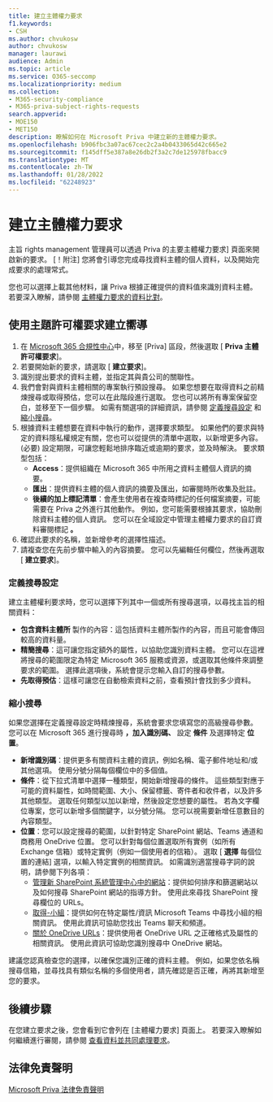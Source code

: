 ```yaml
---
title: 建立主體權力要求
f1.keywords:
- CSH
ms.author: chvukosw
author: chvukosw
manager: laurawi
audience: Admin
ms.topic: article
ms.service: O365-seccomp
ms.localizationpriority: medium
ms.collection:
- M365-security-compliance
- M365-priva-subject-rights-requests
search.appverid:
- MOE150
- MET150
description: 瞭解如何在 Microsoft Priva 中建立新的主體權力要求。
ms.openlocfilehash: b906fbc3a07ac67cec2c2a4b0433065d42c665e2
ms.sourcegitcommit: f145dff5e387a8e26db2f3a2c7de125978fbacc9
ms.translationtype: MT
ms.contentlocale: zh-TW
ms.lasthandoff: 01/28/2022
ms.locfileid: "62248923"
---
```

# <a name="create-a-subject-rights-request"></a>建立主體權力要求

主旨 rights management 管理員可以透過 Priva 的主要主體權力要求] 頁面來開啟新的要求。 [！附注] 您將會引導您完成尋找資料主體的個人資料，以及開始完成要求的處理常式。

您也可以選擇上載其他材料，讓 Priva 根據正確提供的資料值來識別資料主體。 若要深入瞭解，請參閱 [主體權力要求的資料比對](subject-rights-requests-data-match.md)。

## <a name="use-the-subject-rights-request-creation-wizard"></a>使用主題許可權要求建立嚮導

1. 在 [Microsoft 365 合規性中心](https://compliance.microsoft.com/)中，移至 [Priva] 區段，然後選取 [ **Priva 主體許可權要求**]。
1. 若要開始新的要求，請選取 [ **建立要求**]。
1. 識別提出要求的資料主體，並指定其與貴公司的關聯性。
1. 我們會對與資料主體相關的專案執行預設搜尋。 如果您想要在取得資料之前精煉搜尋或取得預估，您可以在此階段進行選取。 您也可以將所有專案保留空白，並移至下一個步驟。 如需有關選項的詳細資訊，請參閱 [定義搜尋設定](#define-search-settings) 和 [縮小搜尋](#refine-your-search)。
1. 根據資料主體想要在資料中執行的動作，選擇要求類型。 如果他們的要求與特定的資料隱私權規定有關，您也可以從提供的清單中選取，以新增更多內容。  (必要) 設定期限，可讓您輕鬆地排序臨近或逾期的要求，並及時解決。 要求類型包括：
   - **Access**：提供組織在 Microsoft 365 中所用之資料主體個人資訊的摘要。
   - **匯出**：提供資料主體的個人資訊的摘要及匯出，如審閱時所收集及批註。
   - **後續的加上標記清單**：會產生使用者在複查時標記的任何檔案摘要，可能需要在 Priva 之外進行其他動作。 例如，您可能需要根據其要求，協助刪除資料主體的個人資訊。 您可以在全域設定中管理主體權力要求的自訂資料審閱標記 **。**
1. 確認此要求的名稱，並新增參考的選擇性描述。
1. 請複查您在先前步驟中輸入的內容摘要。 您可以先編輯任何欄位，然後再選取 [ **建立要求**]。

### <a name="define-search-settings"></a>定義搜尋設定

建立主體權利要求時，您可以選擇下列其中一個或所有搜尋選項，以尋找主旨的相關資料：

- **包含資料主體所** 製作的內容：這包括資料主體所製作的內容，而且可能會傳回較高的資料量。
- **精簡搜尋**：這可讓您指定額外的屬性，以協助您識別資料主體。 您可以在這裡將搜尋的範圍限定為特定 Microsoft 365 服務或資源，或選取其他條件來調整要求的範圍。 選擇此選項後，系統會提示您輸入自訂的搜尋參數。
- **先取得預估**：這樣可讓您在自動檢索資料之前，查看預計會找到多少資料。

### <a name="refine-your-search"></a>縮小搜尋

如果您選擇在定義搜尋設定時精煉搜尋，系統會要求您填寫您的高級搜尋參數。 您可以在 Microsoft 365 進行搜尋時 **，加入識別碼、** 設定 **條件** 及選擇特定 **位置**。

- **新增識別碼**：提供更多有關資料主體的資訊，例如名稱、電子郵件地址和/或其他選項。 使用分號分隔每個欄位中的多個值。
- **條件**：從下拉式清單中選擇一種類型，開始新增搜尋的條件。 這些類型對應于可能的資料屬性，如時間範圍、大小、保留標籤、寄件者和收件者，以及許多其他類型。 選取任何類型以加以新增，然後設定您想要的屬性。 若為文字欄位專案，您可以新增多個關鍵字，以分號分隔。 您可以視需要新增任意數目的內容類型。
- **位置**：您可以設定搜尋的範圍，以針對特定 SharePoint 網站、Teams 通道和商務用 OneDrive 位置。 您可以針對每個位置選取所有實例（如所有 Exchange 信箱）或特定實例（例如一個使用者的信箱）。 選取 [ **選擇** 每個位置的連結] 選項，以輸入特定實例的相關資訊。 如需識別適當搜尋字詞的說明，請參閱下列各項：
  - [管理新 SharePoint 系統管理中心中的網站](/sharepoint/manage-sites-in-new-admin-center)：提供如何排序和篩選網站以及如何搜尋 SharePoint 網站的指導方針。 使用此來尋找 SharePoint 搜尋欄位的 URLs。
  - [取得-小組](/powershell/module/teams/get-team)：提供如何在特定屬性/資訊 Microsoft Teams 中尋找小組的相關資訊。 使用此資訊可協助您找出 Teams 聊天和頻道。
  - [關於 OneDrive URLs](/onedrive/list-onedrive-urls#about-onedrive-urls)：提供使用者 OneDrive URL 之正確格式及屬性的相關資訊。 使用此資訊可協助您識別搜尋中 OneDrive 網站。

建議您認真檢查您的選擇，以確保您識別正確的資料主體。 例如，如果您依名稱搜尋信箱，並尋找具有類似名稱的多個使用者，請先確認是否正確，再將其新增至您的要求。

## <a name="next-steps"></a>後續步驟

在您建立要求之後，您會看到它會列在 [主體權力要求] 頁面上。 若要深入瞭解如何繼續進行審閱，請參閱 [查看資料並共同處理要求](subject-rights-requests-data-review.md)。

## <a name="legal-disclaimer"></a>法律免責聲明

[Microsoft Priva 法律免責聲明](priva-disclaimer.md)
